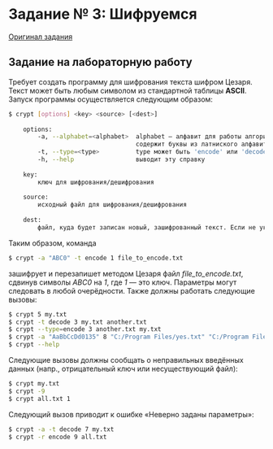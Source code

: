 # Задание № 3: Шифруемся

[Оригинал задания](https://markoutte.me/students/cpp-ass3/)

## Задание на лабораторную работу

Требует создать программу для шифрования текста шифром Цезаря. Текст может быть любым символом из стандартной таблицы **ASCII**. Запуск программы осуществляется следующим образом:

```bash
$ crypt [options] <key> <source> [<dest>]
	
	options:
		-a, --alphabet=<alphabet>  alphabet — алфавит для работы алгоритма (по умолчанию 
		                           содержит буквы из латниского алфавита и цифры: AaBbCc..Zz0..9)
		-t, --type=<type>          type может быть 'encode' или 'decode', по умолчанию — encode		
		-h, --help                 выводит эту справку
		
	key:
		ключ для шифрования/дешифрования
	
	source:
		исходный файл для шифрования/дешифрования
		
	dest:
		файл, куда будет записан новый, зашифрованный текст. Если не указан, то переписывает source
```

Таким образом, команда

```bash
$ crypt -a "ABC0" -t encode 1 file_to_encode.txt
```

 зашифрует и перезапишет методом Цезаря файл *file_to_encode.txt*, сдвинув символы *ABC0* на *1*, где *1* — это ключ. Параметры могут следовать в любой очерёдности. Также должны работать следующие вызовы:

 ```bash
$ crypt 5 my.txt
$ crypt -t decode 3 my.txt another.txt
$ crypt --type=encode 3 another.txt my.txt
$ crypt -a "AaBbCcDd0135" 8 "C:/Program Files/yes.txt" "C:/Program Files/no.txt"
$ crypt --help
```

Следующие вызовы должны сообщать о неправильных введённых данных (напр., отрицательный ключ или несуществующий файл):

```bash
$ crypt my.txt
$ crypt -9
$ crypt all.txt 1
```

Следующий вызов приводит к ошибке «Неверно заданы параметры»:

```bash
$ crypt -a -t decode 7 my.txt
$ crypt -r encode 9 all.txt
```